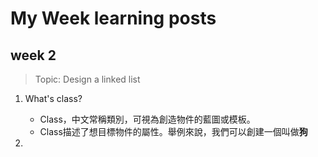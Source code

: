 # My Week learning posts

## week 2
 > Topic: Design a linked list

1. What's class?
    * Class，中文常稱類別，可視為創造物件的藍圖或模板。
    * Class描述了想目標物件的屬性。舉例來說，我們可以創建一個叫做**狗**

2. 

